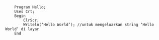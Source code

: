         Program Hello;
        Uses Crt;
        Begin
            ClrScr;
            Writeln(‘Hello World’); //untuk mengeluarkan string ‘Hello World’ di layar
        End

